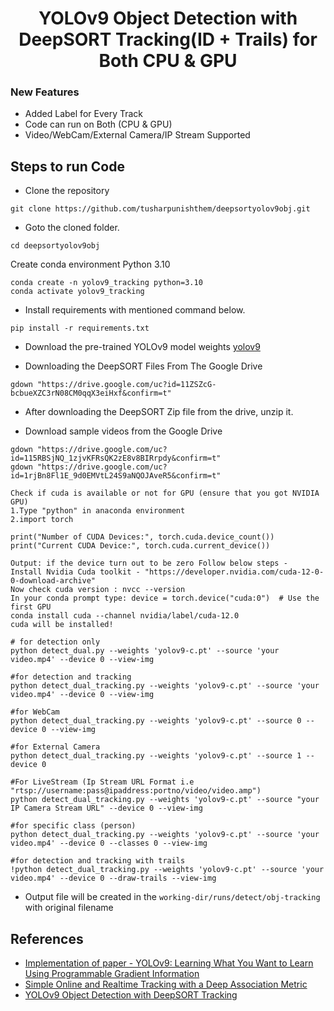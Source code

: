 <H1 align="center">
YOLOv9 Object Detection with DeepSORT Tracking(ID + Trails) for Both CPU & GPU </H1>

### New Features
- Added Label for Every Track
- Code can run on Both (CPU & GPU)
- Video/WebCam/External Camera/IP Stream Supported


## Steps to run Code

- Clone the repository
```
git clone https://github.com/tusharpunishthem/deepsortyolov9obj.git
```
- Goto the cloned folder.
```
cd deepsortyolov9obj
```
Create conda environment Python 3.10
```
conda create -n yolov9_tracking python=3.10
conda activate yolov9_tracking
```
- Install requirements with mentioned command below.
```
pip install -r requirements.txt
```
- Download the pre-trained YOLOv9 model weights
[yolov9](https://github.com/WongKinYiu/yolov9/releases/download/v0.1/yolov9-c.pt)

- Downloading the DeepSORT Files From The Google Drive 
```
gdown "https://drive.google.com/uc?id=11ZSZcG-bcbueXZC3rN08CM0qqX3eiHxf&confirm=t"
```
- After downloading the DeepSORT Zip file from the drive, unzip it. 

- Download sample videos from the Google Drive
```
gdown "https://drive.google.com/uc?id=115RBSjNQ_1zjvKFRsQK2zE8v8BIRrpdy&confirm=t"
gdown "https://drive.google.com/uc?id=1rjBn8Fl1E_9d0EMVtL24S9aNQOJAveR5&confirm=t"
```

```
Check if cuda is available or not for GPU (ensure that you got NVIDIA GPU)
1.Type "python" in anaconda environment
2.import torch

print("Number of CUDA Devices:", torch.cuda.device_count())
print("Current CUDA Device:", torch.cuda.current_device())

Output: if the device turn out to be zero Follow below steps -
Install Nvidia Cuda toolkit - "https://developer.nvidia.com/cuda-12-0-0-download-archive"
Now check cuda version : nvcc --version
In your conda prompt type: device = torch.device("cuda:0")  # Use the first GPU
conda install cuda --channel nvidia/label/cuda-12.0
cuda will be installed!
```


```
# for detection only
python detect_dual.py --weights 'yolov9-c.pt' --source 'your video.mp4' --device 0 --view-img

#for detection and tracking
python detect_dual_tracking.py --weights 'yolov9-c.pt' --source 'your video.mp4' --device 0 --view-img

#for WebCam
python detect_dual_tracking.py --weights 'yolov9-c.pt' --source 0 --device 0 --view-img

#for External Camera
python detect_dual_tracking.py --weights 'yolov9-c.pt' --source 1 --device 0

#For LiveStream (Ip Stream URL Format i.e "rtsp://username:pass@ipaddress:portno/video/video.amp")
python detect_dual_tracking.py --weights 'yolov9-c.pt' --source "your IP Camera Stream URL" --device 0 --view-img

#for specific class (person)
python detect_dual_tracking.py --weights 'yolov9-c.pt' --source 'your video.mp4' --device 0 --classes 0 --view-img

#for detection and tracking with trails 
!python detect_dual_tracking.py --weights 'yolov9-c.pt' --source 'your video.mp4' --device 0 --draw-trails --view-img
```

- Output file will be created in the ```working-dir/runs/detect/obj-tracking``` with original filename








## References
- [Implementation of paper - YOLOv9: Learning What You Want to Learn Using Programmable Gradient Information](https://github.com/WongKinYiu/yolov9/blob/main/README.md)
- [Simple Online and Realtime Tracking with a Deep Association Metric](https://arxiv.org/abs/1703.07402)
- [YOLOv9 Object Detection with DeepSORT Tracking](https://github.com/MuhammadMoinFaisal/YOLOv9-DeepSORT-Object-Tracking.git)
